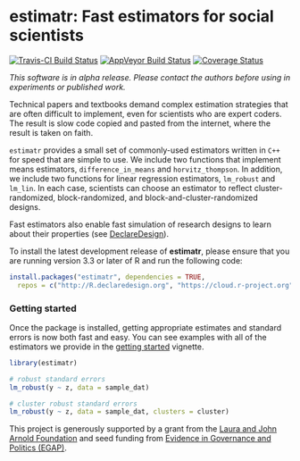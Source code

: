 
<!-- README.md is generated from README.Rmd. Please edit that file -->
estimatr: Fast estimators for social scientists
===============================================

[![Travis-CI Build Status](https://travis-ci.org/DeclareDesign/estimatr.svg?branch=master)](https://travis-ci.org/DeclareDesign/estimatr) [![AppVeyor Build Status](https://ci.appveyor.com/api/projects/status/github/DeclareDesign/estimatr?branch=master&svg=true)](https://ci.appveyor.com/project/DeclareDesign/estimatr) [![Coverage Status](https://coveralls.io/repos/github/DeclareDesign/estimatr/badge.svg?branch=master)](https://coveralls.io/github/DeclareDesign/estimatr?branch=master)

*This software is in alpha release. Please contact the authors before using in experiments or published work.*

Technical papers and textbooks demand complex estimation strategies that are often difficult to implement, even for scientists who are expert coders. The result is slow code copied and pasted from the internet, where the result is taken on faith.

`estimatr` provides a small set of commonly-used estimators written in `C++` for speed that are simple to use. We include two functions that implement means estimators, `difference_in_means` and `horvitz_thompson`. In addition, we include two functions for linear regression estimators, `lm_robust` and `lm_lin`. In each case, scientists can choose an estimator to reflect cluster-randomized, block-randomized, and block-and-cluster-randomized designs.

Fast estimators also enable fast simulation of research designs to learn about their properties (see [DeclareDesign](http://declaredesign.org)).

To install the latest development release of **estimatr**, please ensure that you are running version 3.3 or later of R and run the following code:

``` r
install.packages("estimatr", dependencies = TRUE,
  repos = c("http://R.declaredesign.org", "https://cloud.r-project.org"))
```

### Getting started

Once the package is installed, getting appropriate estimates and standard errors is now both fast and easy. You can see examples with all of the estimators we provide in the [getting started](articles/estimatr-vignette.html) vignette.

``` r
library(estimatr)

# robust standard errors
lm_robust(y ~ z, data = sample_dat)

# cluster robust standard errors
lm_robust(y ~ z, data = sample_dat, clusters = cluster)
```

This project is generously supported by a grant from the [Laura and John Arnold Foundation](http://www.arnoldfoundation.org) and seed funding from [Evidence in Governance and Politics (EGAP)](http://egap.org).
